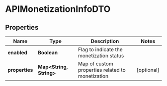 

# APIMonetizationInfoDTO

## Properties

Name | Type | Description | Notes
------------ | ------------- | ------------- | -------------
**enabled** | **Boolean** | Flag to indicate the monetization status | 
**properties** | **Map&lt;String, String&gt;** | Map of custom properties related to monetization |  [optional]



